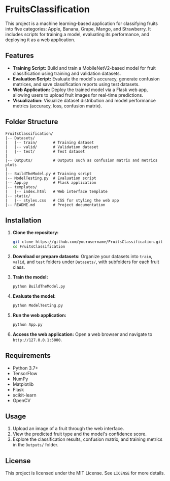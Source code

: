 # FruitsClassification

This project is a machine learning-based application for classifying fruits into five categories: Apple, Banana, Grape, Mango, and Strawberry. It includes scripts for training a model, evaluating its performance, and deploying it as a web application.

## Features

- **Training Script:** Build and train a MobileNetV2-based model for fruit classification using training and validation datasets.
- **Evaluation Script:** Evaluate the model's accuracy, generate confusion matrices, and save classification reports using test datasets.
- **Web Application:** Deploy the trained model via a Flask web app, allowing users to upload fruit images for real-time predictions.
- **Visualization:** Visualize dataset distribution and model performance metrics (accuracy, loss, confusion matrix).

## Folder Structure

```
FruitsClassification/
|-- Datasets/
|   |-- train/       # Training dataset
|   |-- valid/       # Validation dataset
|   |-- test/        # Test dataset
|
|-- Outputs/         # Outputs such as confusion matrix and metrics plots
|
|-- BuildTheModel.py # Training script
|-- ModelTesting.py  # Evaluation script
|-- App.py           # Flask application
|-- templates/
|   |-- index.html   # Web interface template
|-- static/
|   |-- styles.css   # CSS for styling the web app
|-- README.md        # Project documentation
```

## Installation

1. **Clone the repository:**
   ```bash
   git clone https://github.com/yourusername/FruitsClassification.git
   cd FruitsClassification
   ```

2. **Download or prepare datasets:**
   Organize your datasets into `train`, `valid`, and `test` folders under `Datasets/`, with subfolders for each fruit class.

3. **Train the model:**
   ```bash
   python BuildTheModel.py
   ```

4. **Evaluate the model:**
   ```bash
   python ModelTesting.py
   ```

5. **Run the web application:**
   ```bash
   python App.py
   ```

6. **Access the web application:**
   Open a web browser and navigate to `http://127.0.0.1:5000`.

## Requirements

- Python 3.7+
- TensorFlow
- NumPy
- Matplotlib
- Flask
- scikit-learn
- OpenCV

## Usage

1. Upload an image of a fruit through the web interface.
2. View the predicted fruit type and the model's confidence score.
3. Explore the classification results, confusion matrix, and training metrics in the `Outputs/` folder.

## License

This project is licensed under the MIT License. See `LICENSE` for more details.